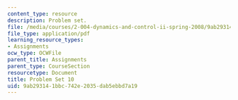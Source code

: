 ```yaml
---
content_type: resource
description: Problem set.
file: /media/courses/2-004-dynamics-and-control-ii-spring-2008/9ab293141bbc742e2035dab5ebbd7a19_ps10.pdf
file_type: application/pdf
learning_resource_types:
- Assignments
ocw_type: OCWFile
parent_title: Assignments
parent_type: CourseSection
resourcetype: Document
title: Problem Set 10
uid: 9ab29314-1bbc-742e-2035-dab5ebbd7a19
---
```

